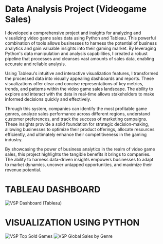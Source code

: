 # Data Analysis Project (Videogame Sales)
I developed a comprehensive project and insights for analyzing and visualizing video game sales data using Python and Tableau. This powerful combination of tools allows businesses to harness the potential of business analytics and gain valuable insights into their gaming market. By leveraging Python's data manipulation and analysis capabilities, I created a robust pipeline that processes and cleanses vast amounts of sales data, enabling accurate and reliable analysis.

Using Tableau's intuitive and interactive visualization features, I transformed the processed data into visually appealing dashboards and reports. These visualizations offer clear and concise representations of key metrics, trends, and patterns within the video game sales landscape. The ability to explore and interact with the data in real-time allows stakeholders to make informed decisions quickly and effectively.

Through this system, companies can identify the most profitable game genres, analyze sales performance across different regions, understand customer preferences, and track the success of marketing campaigns. These insights provide a solid foundation for strategic decision-making, allowing businesses to optimize their product offerings, allocate resources efficiently, and ultimately enhance their competitiveness in the gaming industry.

By showcasing the power of business analytics in the realm of video game sales, this project highlights the tangible benefits it brings to companies. The ability to harness data-driven insights empowers businesses to adapt to market dynamics, uncover untapped opportunities, and maximize their revenue potential.

# TABLEAU DASHBOARD
![VSP Dashboard (Tableau)](https://github.com/AbhinavG5/VideogGameSales/assets/91477390/e8f5b867-23d1-4cca-b34d-4efa9ead4845)

# VISUALIZATION USING PYTHON
![VSP Top Sold Games](https://github.com/AbhinavG5/VideogGameSales/assets/91477390/4526c7c9-5b17-47a1-8a61-06b9c57e65d9)
![VSP Global Sales by Genre](https://github.com/AbhinavG5/VideogGameSales/assets/91477390/9bf4afe0-aa8c-4307-99a9-2914b4e81ba3)

